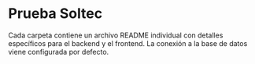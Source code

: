# Prueba Soltec
Cada carpeta contiene un archivo README individual con detalles específicos para el backend y el frontend. La conexión a la base de datos viene configurada por defecto.

